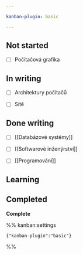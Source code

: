 ```yaml
---

kanban-plugin: basic

---
```


## Not started

- [ ] Počítačová grafika


## In writing

- [ ] Architektury počítačů
- [ ] Sítě


## Done writing

- [ ] [[Databázové systémy]]
- [ ] [[Softwarové inženýrství]]
- [ ] [[Programování]]


## Learning



## Completed

**Complete**




%% kanban:settings
```
{"kanban-plugin":"basic"}
```
%%